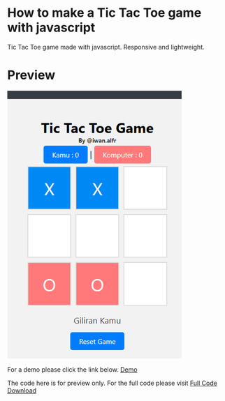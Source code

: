 # How to make a Tic Tac Toe game with javascript
Tic Tac Toe game made with javascript. Responsive and lightweight. 

# Preview
<img src="img/preview.png" alt="Preview" />

For a demo please click the link below. 
[Demo](https://github.com) 

The code here is for preview only. For the full code please visit
[Full Code Download](https://github.com) 
